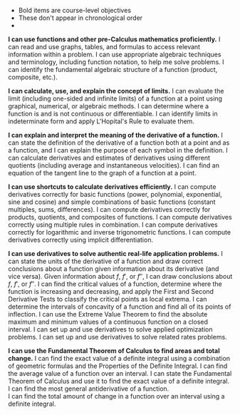 - Bold items are course-level objectives 
- These don't appear in chronological order
- 

**I can use functions and other pre-Calculus mathematics proficiently.** 
    I can read and use graphs, tables, and formulas to access relevant information within a problem. 
    I can use appropriate algebraic techniques and terminology, including function notation, to help me solve problems. 
    I can identify the fundamental algebraic structure of a function (product, composite, etc.). 

**I can calculate, use, and explain the concept of limits.** 
    I can evaluate the limit (including one-sided and infinite limits) of a function at a point using graphical, numerical, or algebraic methods. 
    I can determine where a function is and is not continuous or differentiable. 
    I can identify limits in indeterminate form and apply L'Hopital's Rule to evaluate them. 

**I can explain and interpret the meaning of the derivative of a function.** 
    I can state the definition of the derivative of a function both at a point and as a function, and I can explain the purpose of each symbol in the definition. 
    I can calculate derivatives and estimates of derivatives using different quotients (including average and instantaneous velocities). 
    I can find an equation of the tangent line to the graph of a function at a point. 

**I can use shortcuts to calculate derivatives efficiently.** 
    I can compute derivatives correctly for basic functions (power, polynomial, exponential, sine and cosine) and simple combinations of basic functions (constant multiples, sums, differences). 
    I can compute derivatives correctly for products, quotients, and composites of functions. 
    I can compute derivatives correctly using multiple rules in combination. 
    I can compute derivatives correctly for logarithmic and inverse trigonometric functions. 
    I can compute derivatives correctly using implicit differentiation. 

**I can use derivatives to solve authentic real-life application problems.** 
    I can state the units of the derivative of a function and draw correct conclusions about a function given information about its derivative (and vice versa).
    Given information about $f$, $f'$, or $f''$, I can draw conclusions about $f$, $f'$, or $f''$. 
    I can find the critical values of a function, determine where the function is increasing and decreasing, and apply the First and Second Derivative Tests to classify the critical points as local extrema. 
    I can determine the intervals of concavity of a function and find all of its points of inflection. 
    I can use the Extreme Value Theorem to find the absolute maximum and minimum values of a continuous function on a closed interval.
    I can set up and use derivatives to solve applied optimization problems. 
    I can set up and use derivatives to solve related rates problems. 

**I can use the Fundamental Theorem of Calculus to find areas and total change.** 
    I can find the exact value of a definite integral using a combination of geometric formulas and the Properties of the Definite Integral.
    I can find the average value of a function over an interval. 
    I can state the Fundamental Theorem of Calculus and use it to find the exact value of a definite integral.
    I can find the most general antiderivative of a function.  
    I can find the total amount of change in a function over an interval using a definite integral. 